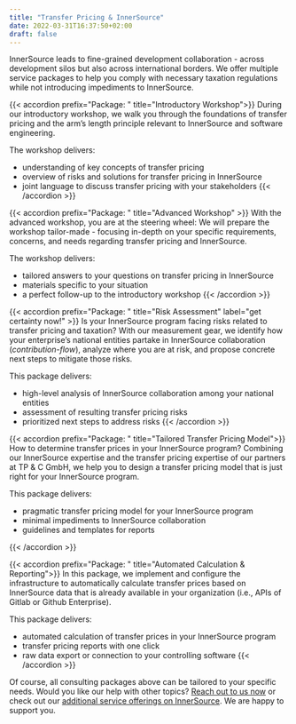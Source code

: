 ```yaml
---
title: "Transfer Pricing & InnerSource"
date: 2022-03-31T16:37:50+02:00
draft: false
---
```

  
InnerSource leads to fine-grained development collaboration - across development silos but also across international borders. We offer multiple service packages to help you comply with necessary taxation regulations while not introducing impediments to InnerSource.

{{< accordion prefix="Package: " title="Introductory Workshop">}}
During our introductory workshop, we walk you through the foundations of transfer pricing and the arm’s length principle relevant to InnerSource and software engineering.

The workshop delivers:
- understanding of key concepts of transfer pricing
- overview of risks and solutions for transfer pricing in InnerSource
- joint language to discuss transfer pricing with your stakeholders
{{< /accordion >}}

{{< accordion prefix="Package: " title="Advanced Workshop" >}}
With the advanced workshop, you are at the steering wheel: We will prepare the workshop tailor-made - focusing in-depth on your specific requirements,  concerns, and needs regarding transfer pricing and InnerSource.

The workshop delivers:
- tailored answers to your questions on transfer pricing in InnerSource
- materials specific to your situation
- a perfect follow-up to the introductory workshop
{{< /accordion >}}

{{< accordion prefix="Package: " title="Risk Assessment" label="get certainty now!" >}}
Is your InnerSource program facing risks related to transfer pricing and taxation? With our measurement gear, we identify how your enterprise’s national entities partake in InnerSource collaboration (_contribution-flow_), analyze where you are at risk, and propose concrete next steps to mitigate those risks.

This package delivers:
- high-level analysis of InnerSource collaboration among your national entities
- assessment of resulting transfer pricing risks
- prioritized next steps to address risks
{{< /accordion >}}

{{< accordion prefix="Package: " title="Tailored Transfer Pricing Model">}}
How to determine transfer prices in your InnerSource program? Combining our InnerSource expertise and the transfer pricing expertise of our partners at TP & C GmbH, we help you to design a transfer pricing model that is just right for your InnerSource program.

This package delivers:
- pragmatic transfer pricing model for your InnerSource program
- minimal impediments to InnerSource collaboration
- guidelines and templates for reports

{{< /accordion >}}

{{< accordion prefix="Package: " title="Automated Calculation & Reporting">}}
In this package, we implement and configure the infrastructure to automatically calculate transfer prices based on InnerSource data that is already available in your organization (i.e., APIs of Gitlab or Github Enterprise).

This package delivers:
- automated calculation of transfer prices in your InnerSource program
- transfer pricing reports with one click
- raw data export or connection to your controlling software
{{< /accordion >}}

Of course, all consulting packages above can be tailored to your specific needs. Would you like our help with other topics? [Reach out to us now](mailto:info@kolabri.io) or check out our [additional service offerings on InnerSource](/services). We are happy to support you.
